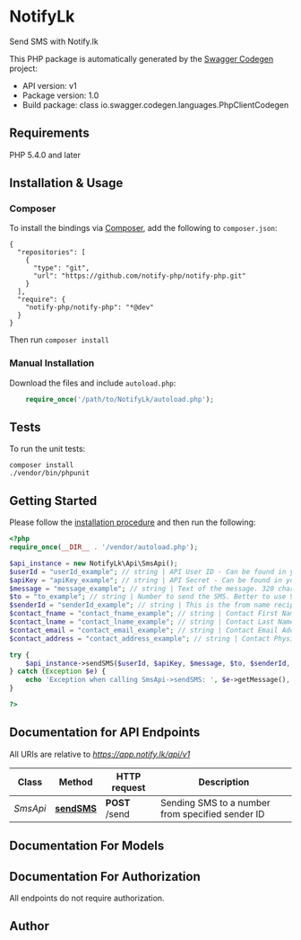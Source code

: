 # NotifyLk
Send SMS with Notify.lk

This PHP package is automatically generated by the [Swagger Codegen](https://github.com/swagger-api/swagger-codegen) project:

- API version: v1
- Package version: 1.0
- Build package: class io.swagger.codegen.languages.PhpClientCodegen

## Requirements

PHP 5.4.0 and later

## Installation & Usage
### Composer

To install the bindings via [Composer](http://getcomposer.org/), add the following to `composer.json`:

```
{
  "repositories": [
    {
      "type": "git",
      "url": "https://github.com/notify-php/notify-php.git"
    }
  ],
  "require": {
    "notify-php/notify-php": "*@dev"
  }
}
```

Then run `composer install`

### Manual Installation

Download the files and include `autoload.php`:

```php
    require_once('/path/to/NotifyLk/autoload.php');
```

## Tests

To run the unit tests:

```
composer install
./vendor/bin/phpunit
```

## Getting Started

Please follow the [installation procedure](#installation--usage) and then run the following:

```php
<?php
require_once(__DIR__ . '/vendor/autoload.php');

$api_instance = new NotifyLk\Api\SmsApi();
$userId = "userId_example"; // string | API User ID - Can be found in your settings page.
$apiKey = "apiKey_example"; // string | API Secret - Can be found in your settings page.
$message = "message_example"; // string | Text of the message. 320 chars max.
$to = "to_example"; // string | Number to send the SMS. Better to use 9471XXXXXXX format.
$senderId = "senderId_example"; // string | This is the from name recipient will see as the sender of the SMS. Use \"NotifyDemo\" if you have not ordered your own sender ID yet.
$contact_fname = "contact_fname_example"; // string | Contact First Name - This will be used while saving the phone number in your Notify contacts.
$contact_lname = "contact_lname_example"; // string | Contact Last Name - This will be used while saving the phone number in your Notify contacts.
$contact_email = "contact_email_example"; // string | Contact Email Address - This will be used while saving the phone number in your Notify contacts.
$contact_address = "contact_address_example"; // string | Contact Physical Address - This will be used while saving the phone number in your Notify contacts.

try {
    $api_instance->sendSMS($userId, $apiKey, $message, $to, $senderId, $contact_fname, $contact_lname, $contact_email, $contact_address);
} catch (Exception $e) {
    echo 'Exception when calling SmsApi->sendSMS: ', $e->getMessage(), PHP_EOL;
}

?>
```

## Documentation for API Endpoints

All URIs are relative to *https://app.notify.lk/api/v1*

Class | Method | HTTP request | Description
------------ | ------------- | ------------- | -------------
*SmsApi* | [**sendSMS**](docs/Api/SmsApi.md#sendsms) | **POST** /send | Sending SMS to a number from specified sender ID


## Documentation For Models



## Documentation For Authorization

 All endpoints do not require authorization.


## Author




